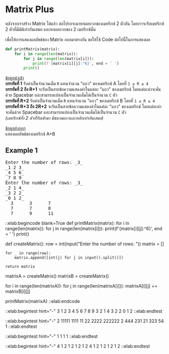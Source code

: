 # Matrix Plus

หลังจากเราสร้าง Matrix ได้แล้ว ต่อไปรอจะมาหาผลบวกของเมทริกซ์ 2 ตัวกัน โดยเราจะรับเมทริกซ์ 2 ตัวที่มีมิติเท่ากันเสมอ และหาผลบวกของ 2 เมทริกซ์นั้น

เพื่อให้การแสดงผลลัพธ์ของ Matrix ออกมาตรงกัน ขอให้ใช้ Code ต่อไปนี้ในการแสดงผล

```python
def printMatrix(matrix):
    for i in range(len(matrix)):
        for j in range(len(matrix[i])):
            print(f'{matrix[i][j]:^6}', end = ' ')
        print()
```

<u>ข้อมูลนำเข้า</u>  
**บรรทัดที่ 1** รับค่าเป็นจำนวนเต็ม `R` แทนจำนวน "แถว" ของเมทริกซ์ A โดยที่ `1 ≤ R ≤ 4`  
**บรรทัดที่ 2 ถึง R+1** จะรับเป็นสายข้อความแสดงค่าในแต่ละ "แถว" ของเมทริกซ์ โดยแต่ละค่าจะคั่นด้วย Spacebar และสามารถแปลงเป็นจำนวนเต็มได้เป็นจำนวน `C` ตัว  
**บรรทัดที่ R+2** รับค่าเป็นจำนวนเต็ม `R` แทนจำนวน "แถว" ของเมทริกซ์ B โดยที่ `1 ≤ R ≤ 4`  
**บรรทัดที่ R+3 ถึง 2R+2** จะรับเป็นสายข้อความแสดงค่าในแต่ละ "แถว" ของเมทริกซ์ โดยแต่ละค่าจะคั่นด้วย Spacebar และสามารถแปลงเป็นจำนวนเต็มได้เป็นจำนวน `C` ตัว  
*(เมทริกซ์ทั้ง 2 ตัวที่รับเข้ามา มีขนาดแถวและหลักเท่ากันเสมอ)*

<u>ข้อมูลส่งออก</u>  
แสดงผลลัพธ์ของเมทริกซ์ A+B

## Example 1
<pre class="output">
Enter the number of rows: _3_
_1 2 3_
_4 5 6_
_7 8 9_
Enter the number of rows: _3_
_2 1 4_
_3 2 2_
_0 1 2_
  3      3      7    
  7      7      8
  7      9      11
</pre>

::elab:begincode blank=True
def printMatrix(matrix):
    for i in range(len(matrix)):
        for j in range(len(matrix[i])):
            print(f'{matrix[i][j]:^6}', end = ' ')
        print()

def createMatrix():
    row = int(input("Enter the number of rows: "))
    matrix = []

    for _ in range(row):
        matrix.append([int(j) for j in input().split()])

    return matrix

matrixA = createMatrix()
matrixB = createMatrix()

for i in range(len(matrixA)):
    for j in range(len(matrixA[i])):
        matrixA[i][j] += matrixB[i][j]

printMatrix(matrixA)
::elab:endcode

::elab:begintest hint="-"
3
1 2 3
4 5 6
7 8 9
3
2 1 4
3 2 2
0 1 2
::elab:endtest

::elab:begintest hint="-"
2
11111 1111 11
22 2222 222222
2
444 231 21
323 54 1
::elab:endtest

::elab:begintest hint="-"
1
1
1
1
::elab:endtest

::elab:begintest hint="-"
4
1 2
1 2
1 2
1 2
4
1 2
1 2
1 2
1 2
::elab:endtest